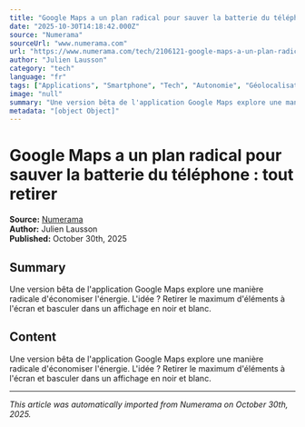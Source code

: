 ```yaml
---
title: "Google Maps a un plan radical pour sauver la batterie du téléphone : tout retirer"
date: "2025-10-30T14:18:42.000Z"
source: "Numerama"
sourceUrl: "www.numerama.com"
url: "https://www.numerama.com/tech/2106121-google-maps-a-un-plan-radical-pour-sauver-la-batterie-du-telephone-tout-retirer.html"
author: "Julien Lausson"
category: "tech"
language: "fr"
tags: ["Applications", "Smartphone", "Tech", "Autonomie", "Géolocalisation", "Google Maps", "tech", "français"]
image: "null"
summary: "Une version bêta de l'application Google Maps explore une manière radicale d'économiser l'énergie. L'idée ? Retirer le maximum d'éléments à l'écran et basculer dans un affichage en noir et blanc."
metadata: "[object Object]"
---
```


# Google Maps a un plan radical pour sauver la batterie du téléphone : tout retirer

**Source:** [Numerama](https://www.numerama.com/tech/2106121-google-maps-a-un-plan-radical-pour-sauver-la-batterie-du-telephone-tout-retirer.html)  
**Author:** Julien Lausson  
**Published:** October 30th, 2025  

## Summary

Une version bêta de l'application Google Maps explore une manière radicale d'économiser l'énergie. L'idée ? Retirer le maximum d'éléments à l'écran et basculer dans un affichage en noir et blanc.

## Content

Une version bêta de l'application Google Maps explore une manière radicale d'économiser l'énergie. L'idée ? Retirer le maximum d'éléments à l'écran et basculer dans un affichage en noir et blanc.

---

*This article was automatically imported from Numerama on October 30th, 2025.*

